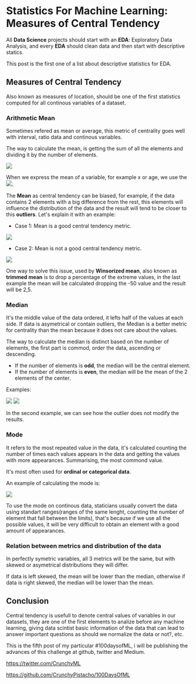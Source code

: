 # Statistics For Machine Learning: Measures of Central Tendency

All **Data Science** projects should start with an **EDA**: Exploratory Data Analysis, and every **EDA** should clean data and then start with descriptive statics.

This post is the first one of a list about descriptive statistics for EDA.

## Measures of Central Tendency

Also known as measures of location, should be one of the first statistics computed for all continous variables of a dataset.

### Arithmetic Mean

Sometimes refered as mean or average, this metric of centrality goes well with interval, ratio data and continous variables.

The way to calculate the mean, is getting the sum of all the elements and dividing it by the number of elements.

<img src="https://render.githubusercontent.com/render/math?math=%24%5Cmu%20%3D%20%5Cfrac%7B1%7D%7Bn%7D%20%5Csum_%7Bi%3D1%7D%5E%7Bn%7Dx_%7Bi%7D%24">

When we express the mean of a variable, for example x or age, we use the <img src="https://render.githubusercontent.com/render/math?math=%24%5Coverline%7Bx%7D%2C%20%5Coverline%7Bage%7D%24">.

The **Mean** as central tendency can be biased, for example, if the data contains 2 elements with a big difference from the rest, this elements will influence the distribution of the data and the result will tend to be closer to this **outliers**. Let's explain it with an example:

* Case 1: Mean is a good central tendency metric.

<img src="https://render.githubusercontent.com/render/math?math=%24x%20%3D%20(-2%2C2%2C3%2C5)%20%5Crightarrow%20%5Coverline%7Bx%7D%20%3D%20%5Cfrac%7B8%7D%7B4%7D%20%3D%202%24">

* Case 2: Mean is not a good central tendency metric.

<img src="https://render.githubusercontent.com/render/math?math=%24%20x%20%3D%20(-50%2C2%2C3%2C5)%20%5Crightarrow%20%5Coverline%7Bx%7D%20%3D%20%5Cfrac%7B-40%7D%7B4%7D%20%3D%20-10%24">


One way to solve this issue, used by **Winsorized mean**, also known as **trimmed mean** is to drop a percentage of the extreme values, in the last example the mean will be calculated dropping the -50 value and the result will be 2,5.


### Median

It's the middle value of the data ordered, it lefts half of the values at each side. If data is asymetrical or contain outliers, the Median is a better metric for centrality than the mean because it does not care about the values.

The way to calculate the median is distinct based on the number of elements, the first part is commod, order the data, ascending or descending.

* If the number of elements is **odd**, the median will be the central element.
* If the number of elements is **even**, the median will be the mean of the 2 elements of the center.

Examples:

<img src="https://render.githubusercontent.com/render/math?math=%24x%20%3D%20(1%2C3%2C4%2C5%2C7)%20%5Crightarrow%20Me_x%20%3D%204%24">

<img src="https://render.githubusercontent.com/render/math?math=%24x%20%3D%20(1%2C3%2C4%2C5%2C7%2C100)%20%5Crightarrow%20Me_x%20%3D%20%5Cfrac%7B4%2B5%7D%7B2%7D%20%3D%204.5%24">

In the second example, we can see how the outlier does not modify the results.

### Mode

It refers to the most repeated value in the data, it's calculated counting the number of times each values appears in the data and getting the values with more appearances. Summarising, the most commond value.

It's most often used for **ordinal or categorical data**.

An example of calculating the mode is:

<img src="https://render.githubusercontent.com/render/math?math=%24x%20%3D%20(2%2C3%2C3%2C3%2C4%2C7%2C7)%20%5Crightarrow%20M_x%20%3D%203%24">

To use the mode on continous data, staticians usually convert the data using standart ranges(ranges of the same lenght, counting the number of element that fall between the limits), that's because if we use all the possible values, it will be very difficult to obtain an element with a good amount of appearances.

### Relation between metrics and distribution of the data

In perfectly symetric variables, all 3 metrics will be the same, but with skewed or asymetrical distributions they will differ.

If data is left skewed, the mean will be lower than the median, otherwise if data is right skewed, the median will be lower than the mean.

## Conclusion

Central tendency is usefull to denote central values of variables in our datasets, they are one of the first elements to analize before any machine learning, giving data scintist basic information of the data that can lead to answer important questions as should we normalize the data or not?, etc.


This is the fifth post of my particular #100daysofML, i will be publishing the advances of this challenge at github, twitter and Medium.

https://twitter.com/CrunchyML

https://github.com/CrunchyPistacho/100DaysOfML

